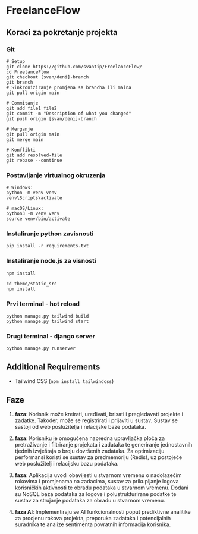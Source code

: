 # FreelanceFlow


## Koraci za pokretanje projekta
### Git
```
# Setup
git clone https://github.com/svantip/FreelanceFlow/
cd FreelanceFlow
git checkout [svan/deni]-branch
git branch
# Sinkroniziranje promjena sa brancha ili maina
git pull origin main

# Commitanje
git add file1 file2
git commit -m "Description of what you changed"
git push origin [svan/deni]-branch

# Merganje
git pull origin main
git merge main

# Konflikti
git add resolved-file
git rebase --continue
```
### Postavljanje virtualnog okruzenja
```
# Windows:
python -m venv venv
venv\Scripts\activate

# macOS/Linux:
python3 -m venv venv
source venv/bin/activate
```
### Instaliranje python zavisnosti
```
pip install -r requirements.txt
```
### Instaliranje node.js za visnosti
```
npm install

cd theme/static_src
npm install
```
### Prvi terminal - hot reload
```
python manage.py tailwind build
python manage.py tailwind start
```
### Drugi terminal - django server
```
python manage.py runserver
```

## Additional Requirements
- Tailwind CSS (`npm install tailwindcss`)



## Faze
1. **faza**: Korisnik može kreirati, uređivati, brisati i pregledavati projekte i zadatke. Također, može se registrirati i prijaviti u sustav. Sustav se sastoji od web poslužitelja i relacijske baze podataka.

3. **faza**: Korisniku je omogućena napredna upravljačka ploča za pretraživanje i filtriranje projekata i zadataka te generiranje jednostavnih tjednih izvještaja o broju dovršenih zadataka. Za optimizaciju performansi koristi se sustav za predmemoriju (Redis), uz postojeće web poslužitelj i relacijsku bazu podataka.

5. **faza**: Aplikacija uvodi obavijesti u stvarnom vremenu o nadolazećim rokovima i promjenama na zadacima, sustav za prikupljanje logova korisničkih aktivnosti te obradu podataka u stvarnom vremenu. Dodani su NoSQL baza podataka za logove i polustrukturirane podatke te sustav za strujanje podataka za obradu u stvarnom vremenu.

7. **faza AI**: Implementiraju se AI funkcionalnosti poput prediktivne analitike za procjenu rokova projekta, preporuka zadataka i potencijalnih suradnika te analize sentimenta povratnih informacija korisnika.
